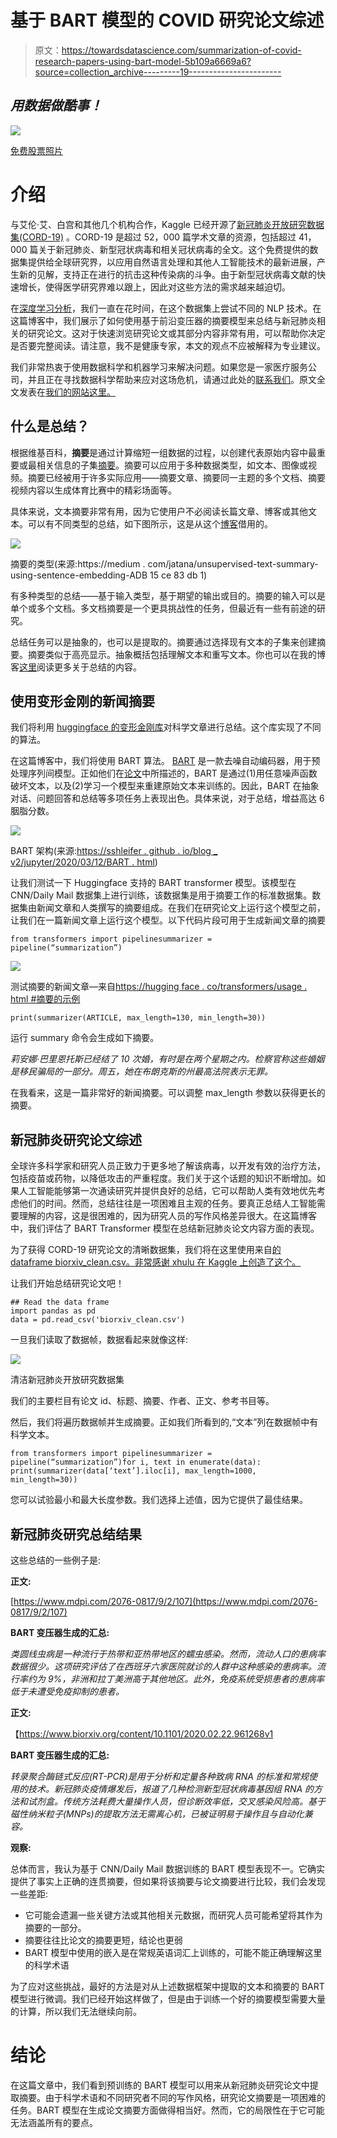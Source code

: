 # 基于 BART 模型的 COVID 研究论文综述

> 原文：<https://towardsdatascience.com/summarization-of-covid-research-papers-using-bart-model-5b109a6669a6?source=collection_archive---------19----------------------->

## *用数据做酷事！*

![](img/c256e4c8cf97014027138390225a006c.png)

[免费股票照片](https://unsplash.com/photos/U_Ff4ohzLSw)

# 介绍

与艾伦·艾、白宫和其他几个机构合作，Kaggle 已经开源了[新冠肺炎开放研究数据集(CORD-19)](https://www.kaggle.com/allen-institute-for-ai/CORD-19-research-challenge) 。CORD-19 是超过 52，000 篇学术文章的资源，包括超过 41，000 篇关于新冠肺炎、新型冠状病毒和相关冠状病毒的全文。这个免费提供的数据集提供给全球研究界，以应用自然语言处理和其他人工智能技术的最新进展，产生新的见解，支持正在进行的抗击这种传染病的斗争。由于新型冠状病毒文献的快速增长，使得医学研究界难以跟上，因此对这些方法的需求越来越迫切。

在[深度学习分析](https://deeplearninganalytics.org/)，我们一直在花时间，在这个数据集上尝试不同的 NLP 技术。在这篇博客中，我们展示了如何使用基于前沿变压器的摘要模型来总结与新冠肺炎相关的研究论文。这对于快速浏览研究论文或其部分内容非常有用，可以帮助你决定是否要完整阅读。请注意，我不是健康专家，本文的观点不应被解释为专业建议。

我们非常热衷于使用数据科学和机器学习来解决问题。如果您是一家医疗服务公司，并且正在寻找数据科学帮助来应对这场危机，请通过此处的[联系我们](https://deeplearninganalytics.org/contact-us/)。原文全文发表在[我们的网站这里。](https://deeplearninganalytics.org/summarization-of-covid-research-papers-using-bart-model/)

## **什么是总结？**

根据维基百科，**摘要**是通过计算缩短一组数据的过程，以创建代表原始内容中最重要或最相关信息的子集[摘要](https://en.wikipedia.org/wiki/Abstract_(summary))。摘要可以应用于多种数据类型，如文本、图像或视频。摘要已经被用于许多实际应用——摘要文章、摘要同一主题的多个文档、摘要视频内容以生成体育比赛中的精彩场面等。

具体来说，文本摘要非常有用，因为它使用户不必阅读长篇文章、博客或其他文本。可以有不同类型的总结，如下图所示，这是从这个[博客](https://medium.com/jatana/unsupervised-text-summarization-using-sentence-embeddings-adb15ce83db1)借用的。

![](img/84402e4ef863aff5508bbd0a36763f11.png)

摘要的类型(来源:https://medium . com/jatana/unsupervised-text-summary-using-sentence-embedding-ADB 15 ce 83 db 1)

有多种类型的总结——基于输入类型，基于期望的输出或目的。摘要的输入可以是单个或多个文档。多文档摘要是一个更具挑战性的任务，但最近有一些有前途的研究。

总结任务可以是抽象的，也可以是提取的。摘要通过选择现有文本的子集来创建摘要。摘要类似于高亮显示。抽象概括包括理解文本和重写文本。你也可以在我的博客[这里](/text-summarization-using-deep-learning-6e379ed2e89c)阅读更多关于总结的内容。

## **使用变形金刚的新闻摘要**

我们将利用 [huggingface 的变形金刚库](https://github.com/huggingface/transformers)对科学文章进行总结。这个库实现了不同的算法。

在这篇博客中，我们将使用 BART 算法。 [BART](https://arxiv.org/abs/1910.13461) 是一款去噪自动编码器，用于预处理序列间模型。正如他们在[论文](https://arxiv.org/abs/1910.13461)中所描述的，BART 是通过(1)用任意噪声函数破坏文本，以及(2)学习一个模型来重建原始文本来训练的。因此，BART 在抽象对话、问题回答和总结等多项任务上表现出色。具体来说，对于总结，增益高达 6 胭脂分数。

![](img/f5fd8b7fffc18b951a4ecbc99e6a01f1.png)

BART 架构(来源:[https://sshleifer . github . io/blog _ v2/jupyter/2020/03/12/BART . html](https://sshleifer.github.io/blog_v2/jupyter/2020/03/12/bart.html))

让我们测试一下 Huggingface 支持的 BART transformer 模型。该模型在 CNN/Daily Mail 数据集上进行训练，该数据集是用于摘要工作的标准数据集。数据集由新闻文章和人类撰写的摘要组成。在我们在研究论文上运行这个模型之前，让我们在一篇新闻文章上运行这个模型。以下代码片段可用于生成新闻文章的摘要

```
from transformers import pipelinesummarizer = pipeline(“summarization”)
```

![](img/24ed92cd161a553df57b8005aec0d871.png)

测试摘要的新闻文章—来自[https://hugging face . co/transformers/usage . html #摘要的示例](https://huggingface.co/transformers/usage.html#summarization)

```
print(summarizer(ARTICLE, max_length=130, min_length=30))
```

运行 summary 命令会生成如下摘要。

*莉安娜·巴里恩托斯已经结了 10 次婚，有时是在两个星期之内。检察官称这些婚姻是移民骗局的一部分。周五，她在布朗克斯的州最高法院表示无罪。*

在我看来，这是一篇非常好的新闻摘要。可以调整 max_length 参数以获得更长的摘要。

## 新冠肺炎研究论文综述

全球许多科学家和研究人员正致力于更多地了解该病毒，以开发有效的治疗方法，包括疫苗或药物，以降低攻击的严重程度。我们关于这个话题的知识不断增加。如果人工智能能够第一次通读研究并提供良好的总结，它可以帮助人类有效地优先考虑他们的时间。然而，总结往往是一项困难且主观的任务。要真正总结人工智能需要理解的内容，这是很困难的，因为研究人员的写作风格差异很大。在这篇博客中，我们评估了 BART Transformer 模型在总结新冠肺炎论文内容方面的表现。

为了获得 CORD-19 研究论文的清晰数据集，我们将在这里使用来自[的 dataframe biorxiv_clean.csv。非常感谢 xhulu 在 Kaggle 上创造了这个。](https://www.kaggle.com/xhlulu/cord-19-eda-parse-json-and-generate-clean-csv)

让我们开始总结研究论文吧！

```
## Read the data frame
import pandas as pd
data = pd.read_csv('biorxiv_clean.csv')
```

一旦我们读取了数据帧，数据看起来就像这样:

![](img/340228acbc8dbfb1603a6d66972a984f.png)

清洁新冠肺炎开放研究数据集

我们的主要栏目有论文 id、标题、摘要、作者、正文、参考书目等。

然后，我们将遍历数据帧并生成摘要。正如我们所看到的,“文本”列在数据帧中有科学文本。

```
from transformers import pipelinesummarizer = pipeline(“summarization”)for i, text in enumerate(data): print(summarizer(data[‘text’].iloc[i], max_length=1000,   min_length=30))
```

您可以试验最小和最大长度参数。我们选择上述值，因为它提供了最佳结果。

## 新冠肺炎研究总结结果

这些总结的一些例子是:

**正文:**

[https://www.mdpi.com/2076-0817/9/2/107](https://www.mdpi.com/2076-0817/9/2/107)

**BART 变压器生成的汇总:**

*类圆线虫病是一种流行于热带和亚热带地区的蠕虫感染。然而，流动人口的患病率数据很少。这项研究评估了在西班牙六家医院就诊的人群中这种感染的患病率。流行率约为 9%，非洲和拉丁美洲高于其他地区。此外，免疫系统受损患者的患病率低于未遭受免疫抑制的患者。*

**正文:**

【https://www.biorxiv.org/content/10.1101/2020.02.22.961268v1 

**BART 变压器生成的汇总:**

*转录聚合酶链式反应(RT-PCR)是用于分析和定量各种致病 RNA 的标准和常规使用的技术。新冠肺炎疫情爆发后，报道了几种检测新型冠状病毒基因组 RNA 的方法和试剂盒。传统方法耗费大量操作人员，但诊断效率低，交叉感染风险高。基于磁性纳米粒子(MNPs)的提取方法无需离心机，已被证明易于操作且与自动化兼容。*

**观察:**

总体而言，我认为基于 CNN/Daily Mail 数据训练的 BART 模型表现不一。它确实提供了事实上正确的连贯摘要，但如果将该摘要与论文摘要进行比较，我们会发现一些差距:

*   它可能会遗漏一些关键方法或其他相关元数据，而研究人员可能希望将其作为摘要的一部分。
*   摘要往往比论文的摘要更短，结论也更弱
*   BART 模型中使用的嵌入是在常规英语词汇上训练的，可能不能正确理解这里的科学术语

为了应对这些挑战，最好的方法是对从上述数据框架中提取的文本和摘要的 BART 模型进行微调。我们已经开始这样做了，但是由于训练一个好的摘要模型需要大量的计算，所以我们无法继续向前。

# 结论

在这篇文章中，我们看到预训练的 BART 模型可以用来从新冠肺炎研究论文中提取摘要。由于科学术语和不同研究者不同的写作风格，研究论文摘要是一项困难的任务。BART 模型在生成论文摘要方面做得相当好。然而，它的局限性在于它可能无法涵盖所有的要点。